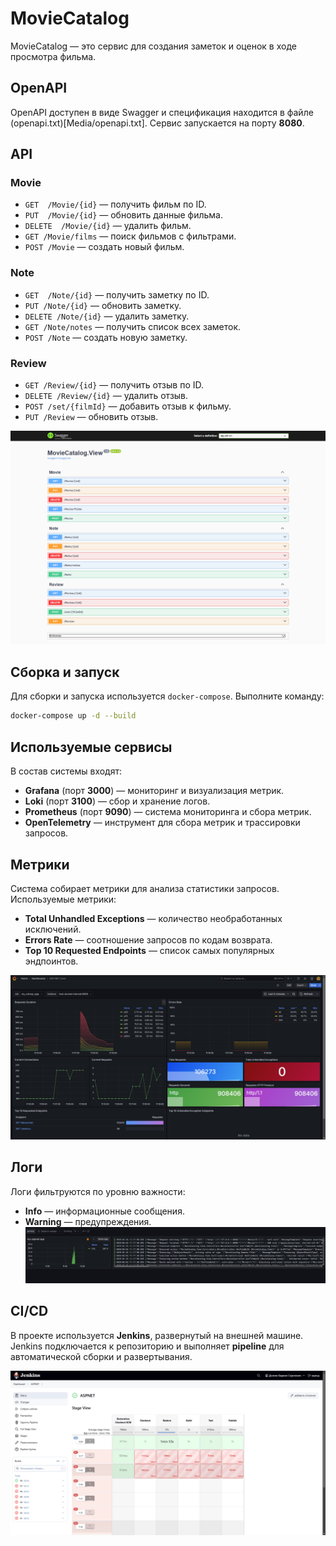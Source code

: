 # MovieCatalog

MovieCatalog — это сервис для создания заметок и оценок в ходе просмотра фильма.

## OpenAPI

OpenAPI доступен в виде Swagger и спецификация находится в файле (openapi.txt)[Media/openapi.txt].
Сервис запускается на порту **8080**.
## API

### Movie
- `GET  /Movie/{id}` — получить фильм по ID.
- `PUT  /Movie/{id}` — обновить данные фильма.
- `DELETE  /Movie/{id}` — удалить фильм.
- `GET /Movie/films` — поиск фильмов с фильтрами.
- `POST /Movie` — создать новый фильм.

### Note
- `GET  /Note/{id}` — получить заметку по ID.
- `PUT /Note/{id}` — обновить заметку.
- `DELETE /Note/{id}` — удалить заметку.
- `GET /Note/notes` — получить список всех заметок.
- `POST /Note` — создать новую заметку.

### Review
- `GET /Review/{id}` — получить отзыв по ID.
- `DELETE /Review/{id}` — удалить отзыв.
- `POST /set/{filmId}` — добавить отзыв к фильму.
- `PUT /Review` — обновить отзыв.

![OpenAPI](Media/openapi.png)

## Сборка и запуск

Для сборки и запуска используется `docker-compose`. Выполните команду:

```sh
docker-compose up -d --build
```

## Используемые сервисы

В состав системы входят:
- **Grafana** (порт **3000**) — мониторинг и визуализация метрик.
- **Loki** (порт **3100**) — сбор и хранение логов.
- **Prometheus** (порт **9090**) — система мониторинга и сбора метрик.
- **OpenTelemetry** — инструмент для сбора метрик и трассировки запросов.


## Метрики

Система собирает метрики для анализа статистики запросов. Используемые метрики:

- **Total Unhandled Exceptions** — количество необработанных исключений.
- **Errors Rate** — соотношение запросов по кодам возврата.
- **Top 10 Requested Endpoints** — список самых популярных эндпоинтов.

![Metrics](Media/metrics.png)

## Логи

Логи фильтруются по уровню важности:
- **Info** — информационные сообщения.
- **Warning** — предупреждения.
![Metrics](Media/logs.png)
## CI/CD

В проекте используется **Jenkins**, развернутый на внешней машине.
Jenkins подключается к репозиторию и выполняет **pipeline** для автоматической сборки и развертывания.

![CI/CD](Media/cicd.png)

